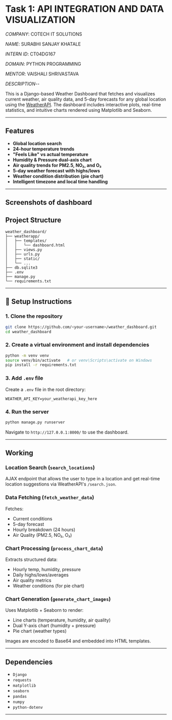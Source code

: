 # Task 1: API INTEGRATION AND DATA VISUALIZATION 

*COMPANY*:  COTECH IT SOLUTIONS

*NAME*:  SURABHI SANJAY KHATALE

*INTERN ID*:  CT04DG167

*DOMAIN*:  PYTHON PROGRAMMING 

*MENTOR*:  VAISHALI SHRIVASTAVA

*DESCRIPTION*--

This is a Django-based Weather Dashboard that fetches and visualizes current weather, air quality data, and 5-day forecasts for any global location using the [WeatherAPI](https://www.weatherapi.com/). The dashboard includes interactive plots, real-time statistics, and intuitive charts rendered using Matplotlib and Seaborn.

---

## Features

- **Global location search**
- **24-hour temperature trends**
- **"Feels Like" vs actual temperature**
- **Humidity & Pressure dual-axis chart**
- **Air quality trends for PM2.5, NO₂, and O₃**
- **5-day weather forecast with highs/lows**
- **Weather condition distribution (pie chart)**
- **Intelligent timezone and local time handling**

---

## Screenshots of dashboard

##  Project Structure

```
weather_dashboard/
├── weatherapp/
│   ├── templates/
│   │   └── dashboard.html
│   ├── views.py
│   ├── urls.py
│   ├── static/
│   └── ...
├── db.sqlite3
├── .env
├── manage.py
└── requirements.txt
```

---

## 🔧 Setup Instructions

### 1. Clone the repository

```bash
git clone https://github.com/<your-username>/weather_dashboard.git
cd weather_dashboard
```

### 2. Create a virtual environment and install dependencies

```bash
python -m venv venv
source venv/bin/activate   # or venv\Scripts\activate on Windows
pip install -r requirements.txt
```
### 3. Add `.env` file

Create a `.env` file in the root directory:

```env
WEATHER_API_KEY=your_weatherapi_key_here
```

### 4. Run the server

```bash
python manage.py runserver
```
Navigate to `http://127.0.0.1:8000/` to use the dashboard.

---


##  Working

###  Location Search (`search_locations`)
AJAX endpoint that allows the user to type in a location and get real-time location suggestions via WeatherAPI's `/search.json`.

###  Data Fetching (`fetch_weather_data`)
Fetches:
- Current conditions
- 5-day forecast
- Hourly breakdown (24 hours)
- Air Quality (PM2.5, NO₂, O₃)

###  Chart Processing (`process_chart_data`)
Extracts structured data:
- Hourly temp, humidity, pressure
- Daily highs/lows/averages
- Air quality metrics
- Weather conditions (for pie chart)

###  Chart Generation (`generate_chart_images`)
Uses Matplotlib + Seaborn to render:
- Line charts (temperature, humidity, air quality)
- Dual Y-axis chart (humidity + pressure)
- Pie chart (weather types)

Images are encoded to Base64 and embedded into HTML templates.

---

##  Dependencies

- `Django`
- `requests`
- `matplotlib`
- `seaborn`
- `pandas`
- `numpy`
- `python-dotenv`

---




